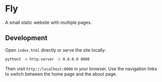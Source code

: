 # Fly

A small static website with multiple pages.

## Development

Open `index.html` directly or serve the site locally:

```bash
python3 -m http.server -b 0.0.0.0 8000
```

Then visit `http://localhost:8000` in your browser. Use the navigation links to switch between the home page and the about page.
